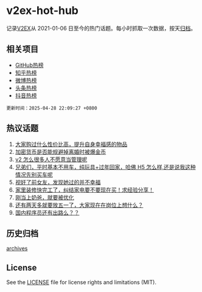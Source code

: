 # v2ex-hot-hub

 记录[V2EX](https://www.v2ex.com/)从 2021-01-06 日至今的热门话题。每小时抓取一次数据，按天[归档](archives)。
 
 ## 相关项目

- [GitHub热榜](https://github.com/it985/github-hot-hub)
- [知乎热榜](https://github.com/it985/zhihu-hot-hub)
- [微博热榜](https://github.com/it985/weibo-hot-hub)
- [头条热榜](https://github.com/it985/toutiao-hot-hub)
- [抖音热榜](https://github.com/it985/douyin-hot-hub)


 `更新时间：2025-04-28 22:09:27 +0800`

## 热议话题

1. [大家购过什么性价比高，提升自身幸福感的物品](https://www.v2ex.com/t/1128554)
1. [加密货币是否能规避掉离婚时被爆金币](https://www.v2ex.com/t/1128521)
1. [v2 怎么很多人不愿意当管理呢](https://www.v2ex.com/t/1128576)
1. [兄弟们，平时基本不用车，纯玩具+过年回家，哈佛 H5 怎么样,还是说我这种情况先别买车呢](https://www.v2ex.com/t/1128546)
1. [视奸了前女友，发现她过的并不幸福](https://www.v2ex.com/t/1128618)
1. [家里装修快完工了，纠结家电要不要现在买！求经验分享！](https://www.v2ex.com/t/1128527)
1. [刚当上奶爸，就要被优化](https://www.v2ex.com/t/1128639)
1. [还有两天多就要放五一了，大家现在在岗位上想什么？](https://www.v2ex.com/t/1128538)
1. [国内程序员还有出路么？？](https://www.v2ex.com/t/1128557)

## 历史归档

[archives](archives)

## License

See the [LICENSE](LICENSE) file for license rights and limitations (MIT).
